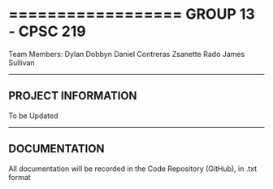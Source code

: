 ==================
GROUP 13 - CPSC 219
==================

Team Members:
  Dylan Dobbyn
  Daniel Contreras
  Zsanette Rado
  James Sullivan

-----
PROJECT INFORMATION
-----

  To be Updated
  
-----
DOCUMENTATION
-----

  All documentation will be recorded in the Code Repository (GitHub), in .txt format
